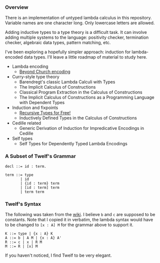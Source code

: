 ### Overview

There is an implementation of untyped lambda calculus in this repository. Variable names are one character long. Only lowercase letters are allowed.

Adding inductive types to a type theory is a difficult task. It can involve adding multiple systems to the language: positivity checker, termination checker, algebraic data types, pattern matching, etc.

I've been exploring a hopefully simpler approach: induction for lambda-encoded data types. I'll leave a little roadmap of material to study here.

- Lambda encoding
  - [Beyond Church encoding][1]
- Curry-style type theory
  - Barendregt's classic Lambda Calculi with Types
  - The Implicit Calculus of Constructions
  - Classical Program Extraction in the Calculus of Constructions
  - The Implicit Calculus of Constructions as a Programming Language with Dependent Types
- Induction and fixpoints
  - [Recursive Types for Free!][2]
  - Inductively Defined Types in the Calculus of Constructions
- Cedille related
  - Generic Derivation of Induction for Impredicative Encodings in Cedille
- Self types
  - Self Types for Dependently Typed Lambda Encodings

### A Subset of Twelf's Grammar

    decl ::= id : term.

    term ::= type
           | id
           | {id : term} term
           | [id : term] term
           | term term

### Twelf's Syntax

The following was taken from the [wiki][3]. I believe `b` and `c` are supposed to be constants. Note that I copied it in verbatim, the lambda syntax would have to be changed to `[x : A] M` for the grammar above to support it.

    K ::= type | {x : A} K
    A ::= b | A M | {x : A} A'
    R ::= c | x | R M
    M ::= R | [x] M

If you haven't noticed, I find Twelf to be very elegant.

[1]: http://okmij.org/ftp/tagless-final/course/Boehm-Berarducci.html
[2]: https://homepages.inf.ed.ac.uk/wadler/papers/free-rectypes/free-rectypes.txt
[3]: http://twelf.org/wiki/Proving_metatheorems:Full_LF
